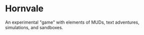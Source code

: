 # Hornvale
An experimental "game" with elements of MUDs, text adventures, simulations, and sandboxes.

